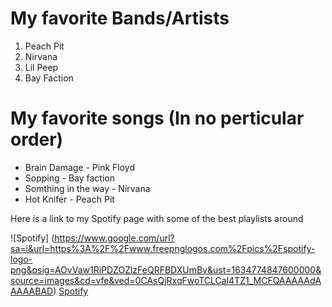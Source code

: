 # My favorite Bands/Artists

1. Peach Pit
2. Nirvana
3. Lil Peep
4. Bay Faction

# My favorite songs (In no perticular order)

* Brain Damage - Pink Floyd
* Sopping - Bay faction
* Somthing in the way - Nirvana 
* Hot Knifer - Peach Pit

Here is a link to my Spotify page with some of the best playlists around

![Spotify] (https://www.google.com/url?sa=i&url=https%3A%2F%2Fwww.freepnglogos.com%2Fpics%2Fspotify-logo-png&psig=AOvVaw1RiPDZOZlzFeQRFBDXUmBv&ust=1634774847600000&source=images&cd=vfe&ved=0CAsQjRxqFwoTCLCal4TZ1_MCFQAAAAAdAAAAABAD)
[Spotify](https://open.spotify.com/user/12158294316?si=131f6a3d884c49ac)
